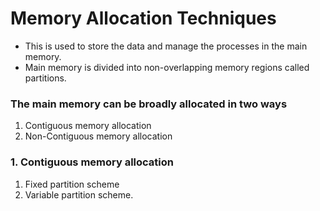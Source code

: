 # Memory Allocation Techniques
* This is used to store the data and manage the processes in the main memory.
* Main memory is divided into non-overlapping memory regions called partitions.

### The main memory can be broadly allocated in two ways
1. Contiguous memory allocation
2. Non-Contiguous memory allocation 

### 1. Contiguous memory allocation
1. Fixed partition scheme
2. Variable partition scheme.



